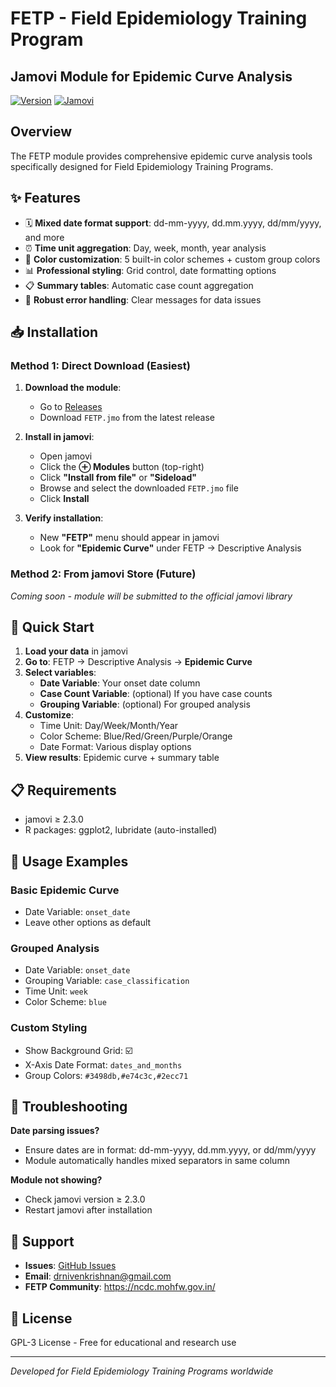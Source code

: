# FETP - Field Epidemiology Training Program
## Jamovi Module for Epidemic Curve Analysis

[![Version](https://img.shields.io/badge/version-1.0.0-blue.svg)](https://github.com/Nivi3107/FETP-jamovi-module/releases)
[![Jamovi](https://img.shields.io/badge/jamovi-2.3+-green.svg)](https://jamovi.org)

## Overview

The FETP module provides comprehensive epidemic curve analysis tools specifically designed for Field Epidemiology Training Programs.

## ✨ Features

- 🗓️ **Mixed date format support**: dd-mm-yyyy, dd.mm.yyyy, dd/mm/yyyy, and more
- ⏰ **Time unit aggregation**: Day, week, month, year analysis
- 🎨 **Color customization**: 5 built-in color schemes + custom group colors
- 📊 **Professional styling**: Grid control, date formatting options
- 📋 **Summary tables**: Automatic case count aggregation
- 🔧 **Robust error handling**: Clear messages for data issues

## 📥 Installation

### Method 1: Direct Download (Easiest)

1. **Download the module**:
   - Go to [Releases](https://github.com/Nivi3107/FETP-jamovi-module/releases)
   - Download `FETP.jmo` from the latest release

2. **Install in jamovi**:
   - Open jamovi
   - Click the **⊕ Modules** button (top-right)
   - Click **"Install from file"** or **"Sideload"**
   - Browse and select the downloaded `FETP.jmo` file
   - Click **Install**

3. **Verify installation**:
   - New **"FETP"** menu should appear in jamovi
   - Look for **"Epidemic Curve"** under FETP → Descriptive Analysis

### Method 2: From jamovi Store (Future)
*Coming soon - module will be submitted to the official jamovi library*

## 🚀 Quick Start

1. **Load your data** in jamovi
2. **Go to**: FETP → Descriptive Analysis → **Epidemic Curve**
3. **Select variables**:
   - **Date Variable**: Your onset date column
   - **Case Count Variable**: (optional) If you have case counts
   - **Grouping Variable**: (optional) For grouped analysis
4. **Customize**:
   - Time Unit: Day/Week/Month/Year
   - Color Scheme: Blue/Red/Green/Purple/Orange
   - Date Format: Various display options
5. **View results**: Epidemic curve + summary table

## 📋 Requirements

- jamovi ≥ 2.3.0
- R packages: ggplot2, lubridate (auto-installed)

## 📖 Usage Examples

### Basic Epidemic Curve
- Date Variable: `onset_date`
- Leave other options as default

### Grouped Analysis
- Date Variable: `onset_date` 
- Grouping Variable: `case_classification`
- Time Unit: `week`
- Color Scheme: `blue`

### Custom Styling
- Show Background Grid: ☑️
- X-Axis Date Format: `dates_and_months`
- Group Colors: `#3498db,#e74c3c,#2ecc71`

## 🐛 Troubleshooting

**Date parsing issues?**
- Ensure dates are in format: dd-mm-yyyy, dd.mm.yyyy, or dd/mm/yyyy
- Module automatically handles mixed separators in same column

**Module not showing?**
- Check jamovi version ≥ 2.3.0
- Restart jamovi after installation

## 📧 Support

- **Issues**: [GitHub Issues](https://github.com/YourUsername/FETP-jamovi-module/issues)
- **Email**: drnivenkrishnan@gmail.com
- **FETP Community**: https://ncdc.mohfw.gov.in/

## 📄 License

GPL-3 License - Free for educational and research use

---
*Developed for Field Epidemiology Training Programs worldwide*


